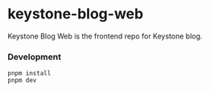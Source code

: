 # keystone-blog-web
Keystone Blog Web is the frontend repo for Keystone blog.

### Development

```
pnpm install
pnpm dev
```
